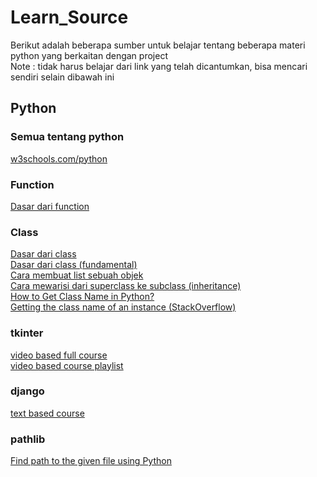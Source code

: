 # Learn_Source  
Berikut adalah beberapa sumber untuk belajar tentang beberapa materi python yang berkaitan dengan project  
Note : tidak harus belajar dari link yang telah dicantumkan, bisa mencari sendiri selain dibawah ini  
  
## Python
### Semua tentang python
[w3schools.com/python](https://www.w3schools.com/python/default.asp)  
  
### Function
[Dasar dari function](https://www.w3schools.com/python/python_functions.asp)  
  
### Class
[Dasar dari class](https://www.w3schools.com/python/python_classes.asp)  
[Dasar dari class (fundamental)](https://www.w3schools.com/python/python_classes.asp)  
[Cara membuat list sebuah objek](https://www.geeksforgeeks.org/how-to-create-a-list-of-object-in-python-class/)  
[Cara mewarisi dari superclass ke subclass (inheritance)](https://www.w3schools.com/python/python_inheritance.asp)  
[How to Get Class Name in Python?](https://favtutor.com/blogs/class-name-python)  
[Getting the class name of an instance (StackOverflow)](https://stackoverflow.com/questions/510972/getting-the-class-name-of-an-instance)  
  
### tkinter
[video based full course](https://youtu.be/YXPyB4XeYLA)  
[video based course playlist](https://youtube.com/playlist?list=PLCC34OHNcOtoC6GglhF3ncJ5rLwQrLGnV)  
  
### django
[text based course](https://www.w3schools.com/django/index.php)  

### pathlib
[Find path to the given file using Python](https://www.geeksforgeeks.org/find-path-to-the-given-file-using-python/) 

